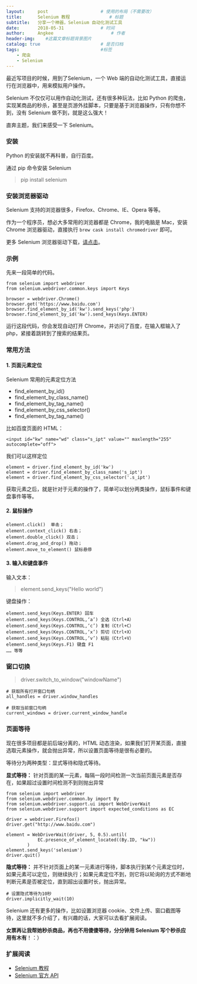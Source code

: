 ```yaml
---
layout:     post                    # 使用的布局（不需要改）
title:      Selenium 教程               # 标题 
subtitle:   分享一个神器，Selenium 自动化测试工具 
date:       2018-05-31              # 时间
author:     Angkee                      # 作者
header-img:    #这篇文章标题背景图片
catalog: true                       # 是否归档
tags:                               #标签
    - 爬虫
    - Selenium
---
```


最近写项目的时候，用到了Selenium，一个 Web 端的自动化测试工具，直接运行在浏览器中，用来模拟用户操作。

Selenium 不仅仅可以用作自动化测试，还有很多种玩法，比如 Python 的爬虫，实现某商品的秒杀，甚至是页游外挂脚本，只要是基于浏览器操作，只有你想不到，没有 Selenium 做不到，就是这么强大！

直奔主题，我们来感受一下 Selenium。

### 安装 

Python 的安装就不再科普，自行百度。

通过 pip 命令安装 Selenium

> pip install selenium

### 安装浏览器驱动

Selenium 支持的浏览器很多，Firefox、Chrome、IE、Opera 等等。

作为一个程序员，想必大多常用的浏览器都是 Chrome，我的电脑是 Mac，安装 Chrome 浏览器驱动，直接执行 `brew cask install chromedriver` 即可。

更多 Selenium 浏览器驱动下载，[请点击](selenium3浏览器驱动)。

### 示例

先来一段简单的代码。

```
from selenium import webdriver
from selenium.webdriver.common.keys import Keys

browser = webdriver.Chrome()
browser.get('https://www.baidu.com')
browser.find_element_by_id('kw').send_keys('php')
browser.find_element_by_id('kw').send_keys(Keys.ENTER)

```

运行这段代码，你会发现自动打开 Chrome，并访问了百度，在输入框输入了 php，紧接着跳转到了搜索的结果页。

### 常用方法

#### 1. 页面元素定位

Selenium 常用的元素定位方法

- find_element_by_id()
- find_element_by_class_name()
- find_element_by_tag_name()
- find_element_by_css_selector()
- find_element_by_tag_name()

比如百度页面的 HTML：

`<input id="kw" name="wd" class="s_ipt" value="" maxlength="255" autocomplete="off">`

我们可以这样定位

```
element = driver.find_element_by_id('kw')
element = driver.find_element_by_class_name('s_ipt')
element = driver.find_element_by_css_selector('.s_ipt')
```

获取元素之后，就是针对于元素的操作了，简单可以划分两类操作，鼠标事件和键盘事件等等。

#### 2. 鼠标操作

```
element.click()  单击；
element.context_click() 右击；
element.double_click() 双击；
element.drag_and_drop() 拖动；
element.move_to_element() 鼠标悬停
```

#### 3. 输入和键盘事件

输入文本：

> element.send_keys("Hello world")

键盘操作：

```
element.send_keys(Keys.ENTER) 回车
element.send_keys(Keys.CONTROL,‘a’) 全选（Ctrl+A）
element.send_keys(Keys.CONTROL,‘c’) 复制（Ctrl+C）
element.send_keys(Keys.CONTROL,‘x’) 剪切（Ctrl+X） 
element.send_keys(Keys.CONTROL,‘v’) 粘贴（Ctrl+V）
element.send_keys(Keys.F1) 键盘 F1
…… 等等
```

### 窗口切换

> driver.switch_to_window("windowName")

```
# 获取所有打开窗口句柄
all_handles = driver.window_handles

# 获取当前窗口句柄
current_windows = driver.current_window_handle
```

### 页面等待

现在很多项目都是前后端分离的，HTML 动态渲染，如果我们打开某页面，直接选取元素操作，就会抛出异常，所以设置页面等待是很有必要的。

等待分为两种类型：显式等待和隐式等待。

**显式等待：** 针对页面的某一元素，每隔一段时间检测一次当前页面元素是否存在，如果超过设置时间检测不到则抛出异常

```
from selenium import webdriver
from selenium.webdriver.common.by import By
from selenium.webdriver.support.ui import WebDriverWait
from selenium.webdriver.support import expected_conditions as EC

driver = webdriver.Firefox()
driver.get("http://www.baidu.com")

element = WebDriverWait(driver, 5, 0.5).until(
            EC.presence_of_element_located((By.ID, "kw"))
        )
element.send_keys('selenium')
driver.quit()
```

**隐式等待：** 并不针对页面上的某一元素进行等待，脚本执行到某个元素定位时，如果元素可以定位，则继续执行；如果元素定位不到，则它将以轮询的方式不断地判断元素是否被定位，直到超出设置时长，抛出异常。

```
# 设置隐式等待为10秒
driver.implicitly_wait(10)
```

Selenium 还有更多的操作，比如设置浏览器 cookie、文件上传、窗口截图等待，这里就不多介绍了，有兴趣的话，大家可以去看扩展阅读。

**女票再让我帮她秒杀商品，再也不用傻傻等待，分分钟用 Selenium 写个秒杀应用有木有**！：）

### 扩展阅读

- [Selenium 教程](http://www.testclass.net/selenium_python/)
- [Selenium 官方 API](http://selenium-python.readthedocs.io/api.html#selenium.common.exceptions.InvalidSwitchToTargetException)
